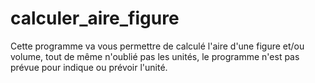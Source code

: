 # calculer_aire_figure
Cette programme va vous permettre de calculé l'aire d'une figure et/ou volume, tout de même n'oublié pas les unités, le programme n'est pas prévue pour indique ou prévoir l'unité.
